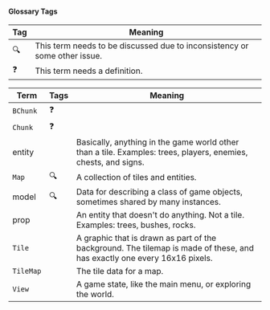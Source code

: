 #### Glossary Tags

Tag        | Meaning
-----------|--------
:mag:      | This term needs to be discussed due to inconsistency or some other issue.
:question: | This term needs a definition.



Term      | Tags       | Meaning
----------|------------|--------
`BChunk`  | :question: |
`Chunk`   | :question: |
entity    |            | Basically, anything in the game world other than a tile. Examples: trees, players, enemies, chests, and signs.
`Map`     | :mag:      | A collection of tiles and entities.
model     | :mag:      | Data for describing a class of game objects, sometimes shared by many instances.
prop      |            | An entity that doesn't do anything. Not a tile. Examples: trees, bushes, rocks.
`Tile`    |            | A graphic that is drawn as part of the background. The tilemap is made of these, and has exactly one every 16x16 pixels.
`TileMap` |            | The tile data for a map.
`View`    |            | A game state, like the main menu, or exploring the world.
